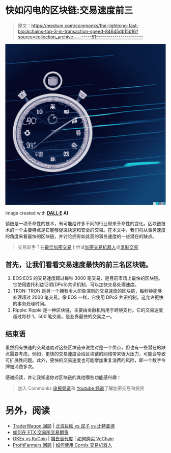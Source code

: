 # 快如闪电的区块链:交易速度前三

> 原文：<https://medium.com/coinmonks/the-lightning-fast-blockchains-top-3-in-transaction-speed-84645db15b16?source=collection_archive---------51----------------------->

![](img/1405b5d91564f49b5358a5068a575a38.png)

Image created with [**DALL·E**](https://labs.openai.com/) **AI**

锁链是一项革命性的技术，有可能给许多不同的行业带来革命性的变化。区块链技术的一个主要特点是它能够促进快速和安全的交易。在本文中，我们将从事务速度的角度来看最快的区块链，并讨论拥有如此高的事务速度的一些潜在的缺点。

> 交易新手？在[最佳加密交易](/coinmonks/crypto-exchange-dd2f9d6f3769)上尝试[加密交易机器人](/coinmonks/crypto-trading-bot-c2ffce8acb2a)或[复制交易](/coinmonks/top-10-crypto-copy-trading-platforms-for-beginners-d0c37c7d698c)

## 首先，让我们看看交易速度最快的前三名区块链。

1.  EOS:EOS 的交易速度超过每秒 3000 笔交易，是目前市场上最快的区块链。它使用委托利益证明(DPoS)共识机制，可以加快交易处理速度。
2.  TRON: TRON 是另一个拥有令人印象深刻的交易速度的区块链，每秒钟能够处理超过 2000 笔交易。像 EOS 一样，它使用 DPoS 共识机制，这允许更快的事务处理时间。
3.  Ripple: Ripple 是一种区块链，主要由金融机构用于跨境支付。它的交易速度超过每秒 1，500 笔交易，是业界最快的交易之一。

## 结束语

虽然拥有快速的交易速度对这些区块链来说绝对是一个优点，但也有一些潜在的缺点需要考虑。例如，更快的交易速度会给区块链的网络带来很大压力，可能会导致可扩展性问题。此外，更快的交易速度也可能增加重复消费的风险，即一个数字令牌被消费多次。

感谢阅读，并让我知道你对区块链的其他哪些功能感兴趣！

> 加入 Coinmonks [电报频道](https://t.me/coincodecap)和 [Youtube 频道](https://www.youtube.com/c/coinmonks/videos)了解加密交易和投资

# 另外，阅读

*   [TraderWagon 回顾](https://coincodecap.com/traderwagon-review) | [北海巨妖 vs 双子 vs 比特亚德](https://coincodecap.com/kraken-vs-gemini-vs-bityard)
*   [如何在 FTX 交易所交易期货](https://coincodecap.com/ftx-futures-trading)
*   [OKEx vs KuCoin](https://coincodecap.com/okex-kucoin) | [摄氏替代度](https://coincodecap.com/celsius-alternatives) | [如何购买 VeChain](https://coincodecap.com/buy-vechain)
*   [ProfitFarmers 回顾](https://coincodecap.com/profitfarmers-review) | [如何使用 Cornix 交易机器人](https://coincodecap.com/cornix-trading-bot)